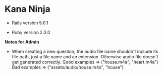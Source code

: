 # Kana Ninja

* Rails version 5.0.1

* Ruby version 2.3.0

**Notes for Admin**

- When creating a new question, the audio file name shouldn't include its file path, just a file name and an extension. Otherwise audio file doesn't get generated correctly. Good examples => ("house.m4a", "heart.m4a") Bad examples => ("assets/audio/house.m4a", "house")
